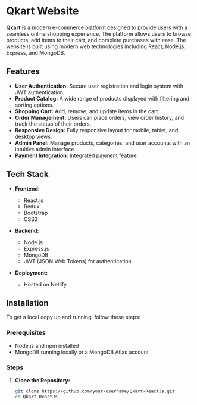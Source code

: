 # Qkart Website

**Qkart** is a modern e-commerce platform designed to provide users with a seamless online shopping experience. The platform allows users to browse products, add items to their cart, and complete purchases with ease. The website is built using modern web technologies including React, Node.js, Express, and MongoDB.

## Features

- **User Authentication:** Secure user registration and login system with JWT authentication.
- **Product Catalog:** A wide range of products displayed with filtering and sorting options.
- **Shopping Cart:** Add, remove, and update items in the cart.
- **Order Management:** Users can place orders, view order history, and track the status of their orders.
- **Responsive Design:** Fully responsive layout for mobile, tablet, and desktop views.
- **Admin Panel:** Manage products, categories, and user accounts with an intuitive admin interface.
- **Payment Integration:** Integrated payment feature.

## Tech Stack

- **Frontend:**
  - React.js
  - Redux
  - Bootstrap
  - CSS3
- **Backend:**
  - Node.js
  - Express.js
  - MongoDB
  - JWT (JSON Web Tokens) for authentication
    
- **Deployment:**
  - Hosted on Netlify

## Installation

To get a local copy up and running, follow these steps:

### Prerequisites

- Node.js and npm installed
- MongoDB running locally or a MongoDB Atlas account

### Steps

1. **Clone the Repository:**

   ```bash
   git clone https://github.com/your-username/Qkart-ReactJs.git
   cd Qkart-ReactJs
